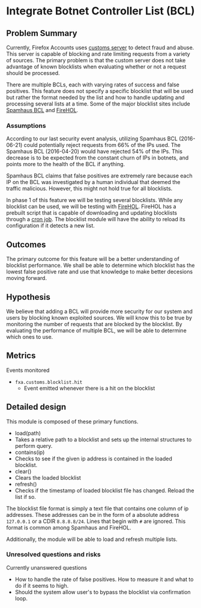 # Integrate Botnet Controller List (BCL)

## Problem Summary

Currently, Firefox Accounts uses [customs server](https://github.com/mozilla/fxa-customs-server) to detect fraud and abuse.
This server is capable of blocking and rate limiting requests from a variety of sources.
The primary problem is that the custom server does not take advantage of known blocklists when evaluating whether or not a request should be processed.

There are multiple BCLs, each with varying rates of success and false positives. This feature does not specify a specific blocklist that will be used but rather the format needed by the list and how to handle updating and processing several lists at a time. Some of the major blocklist sites include [Spamhaus BCL](https://www.spamhaus.org/bcl/) and [FireHOL](http://iplists.firehol.org/).

### Assumptions

According to our last security event analysis, utilizing Spamhaus BCL (2016-06-21) could potentially reject requests from 66% of the IPs used. The Spamhaus BCL (2016-04-20) would have rejected 54% of the IPs. This decrease is to be expected from the constant churn of IPs in botnets, and points more to the health of the BCL if anything.

Spamhaus BCL claims that false positives are extremely rare because each IP on the BCL was investigated by a human individual that deemed the traffic malicious. However, this might not hold true for all blocklists.

In phase 1 of this feature we will be testing several blocklists. While any blocklist can be used, we will be testing with [FireHOL](http://firehol.org/). FireHOL has a prebuilt script that is capable of downloading and updating blocklists through a [cron job](https://github.com/firehol/blocklist-ipsets/wiki/Installing-update-ipsets). The blocklist module will have the ability to reload its configuration if it detects a new list.

## Outcomes

The primary outcome for this feature will be a better understanding of blocklist performance. We shall be able to determine which blocklist has the lowest false positive rate and use that knowledge to make better decesions moving forward.

## Hypothesis

We believe that adding a BCL will provide more security for our system and users by blocking known exploited sources.
We will know this to be true by monitoring the number of requests that are blocked by the blocklist. By evaluating the performance of multiple BCL, we will be able to determine which ones to use.

## Metrics

Events monitored

* `fxa.customs.blocklist.hit`
  * Event emitted whenever there is a hit on the blocklist

## Detailed design

This module is composed of these primary functions.

* load(path)
 * Takes a relative path to a blocklist and sets up the internal structures to perform query.
* contains(ip)
 * Checks to see if the given ip address is contained in the loaded blocklist.
* clear()
 * Clears the loaded blocklist
* refresh()
 * Checks if the timestamp of loaded blocklist file has changed. Reload the list if so.

The blocklist file format is simply a text file that contains one column of ip addresses. These addresses can be
in the form of a absolute address `127.0.0.1` or a CDIR `8.8.8.8/24`. Lines that begin with `#` are ignored. This format is common among Spamhaus and FireHOL.

Additionally, the module will be able to load and refresh multiple lists.

### Unresolved questions and risks

Currently unanswered questions

* How to handle the rate of false positives. How to measure it and what to do if it seems to high.
* Should the system allow user's to bypass the blocklist via confirmation loop.
